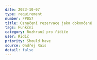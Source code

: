 ```yaml
---
date: 2023-10-07
type: requirement
number: FP057
title: Označení rezervace jako dokončené
tags: Funkční
category: Rozhraní pro řidiče
user: Řidič
priority: Should have
source: Ondřej Rais
detail: false
---
```


